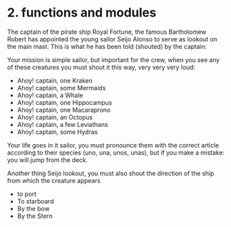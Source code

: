 # 2. functions and modules

The captain of the pirate ship Royal Fortune, the famous Bartholomew Robert has appointed the young sailor Seijo Alonso to serve as lookout on the main mast. This is what he has been told (shouted) by the captain:

Your mission is simple sailor, but important for the crew, when you see any of these creatures you must shout it this way, very very very loud:

- Ahoy! captain, one Kraken
- Ahoy! captain, some Mermaids
- Ahoy! captain, a Whale 
- Ahoy! captain, one Hippocampus
- Ahoy! captain, one Macaraprono
- Ahoy! captain, an Octopus
- Ahoy! captain, a few Leviathans
- Ahoy! captain, some Hydras

Your life goes in it sailor, you must pronounce them with the correct article according to their species (uno, una, unos, unas), but if you make a mistake: you will jump from the deck.

Another thing Seijo lookout, you must also shout the direction of the ship from which the creature appears

- to port
- To starboard
- By the bow
- By the Stern

